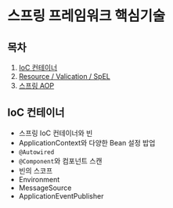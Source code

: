 # 스프링 프레임워크 핵심기술

## 목차

1. [IoC 컨테이너](#ioc-컨테이너)
2. [Resource / Valication / SpEL](#resource-/-validation-/-spel)
3. [스프링 AOP](#스프링-aop)

## IoC 컨테이너

- 스프링 IoC 컨테이너와 빈
- ApplicationContext와 다양한 Bean 설정 밥업
- `@Autowired`
- `@Component`와 컴포넌트 스캔
- 빈의 스코프
- Environment
- MessageSource
- ApplicationEventPublisher

